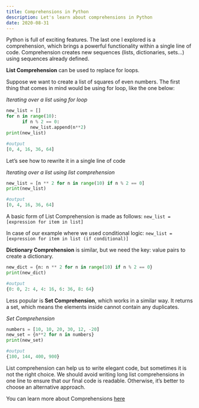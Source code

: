 ```yaml
---
title: Comprehensions in Python
description: Let's learn about comprehensions in Python
date: 2020-08-31
---
```


Python is full of exciting features. The last one I explored is a comprehension, which brings a powerful functionality within a single line of code. Comprehension creates new sequences (lists, dictionaries, sets...) using sequences already defined. 

**List Comprehension** can be used to replace for loops.

Suppose we want to create a list of squares of even numbers. The first thing that comes in mind would be using for loop, like the one below:

*Iterating over a list using for loop*
```Python
new_list = []
for n in range(10):
      if n % 2 == 0:
         new_list.append(n**2)
print(new_list)

#output
[0, 4, 16, 36, 64]
```
Let’s see how to rewrite it in a single line of code

*Iterating over a list using list comprehension*
```Python
new_list = [n ** 2 for n in range(10) if n % 2 == 0]
print(new_list)

#output
[0, 4, 16, 36, 64]
```
A basic form of List Comprehension is made as follows:
`new_list = [expression for item in list]`

In case of our example where we used conditional logic:
`new_list = [expression for item in list (if conditional)]`

**Dictionary Comprehension** is similar, but we need the key: value pairs to create a dictionary.

```Python
new_dict = {n: n ** 2 for n in range(10) if n % 2 == 0}
print(new_dict)

#output
{0: 0, 2: 4, 4: 16, 6: 36, 8: 64}
```
Less popular is **Set Comprehension**, which works in a similar way. It returns a set, which means the elements inside cannot contain any duplicates.


*Set Comprehension*
```Python
numbers = [10, 10, 20, 30, 12, -20]
new_set = {n**2 for n in numbers}
print(new_set)

#output
{100, 144, 400, 900}
```

List comprehension can help us to write elegant code, but sometimes it is not the right choice. We should avoid writing long list comprehensions in one line to ensure that our final code is readable. Otherwise, it’s better to choose an alternative approach.

You can learn more about Comprehensions <span style="background-color:white">[here](https://docs.python.org/3/tutorial/datastructures.html#list-comprehensions)</span>
